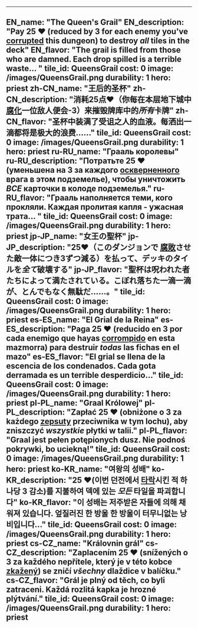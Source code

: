 ---

EN_name: "The Queen's Grail"
EN_description: "Pay 25 ❤️ (reduced by 3 for each enemy you've  <u>corrupted</u> this dungeon) to destroy *all* tiles in the deck"
EN_flavor: "The grail is filled from those who are damned. Each drop spilled is a terrible waste... "
tile_id: QueensGrail
cost: 0
image: /images/QueensGrail.png
durability: 1
hero: priest
zh-CN_name: "王后的圣杯"
zh-CN_description: "消耗25点❤️（你每在本层地下城中 <u>腐化</u>一位敌人便会-3）来摧毁牌库中的*所有*卡牌"
zh-CN_flavor: "圣杯中装满了受诅之人的血液。每洒出一滴都将是极大的浪费……"
tile_id: QueensGrail
cost: 0
image: /images/QueensGrail.png
durability: 1
hero: priest
ru-RU_name: "Грааль королевы"
ru-RU_description: "Потратьте 25 ❤️ (уменьшена на 3 за каждого  <u>оскверненного</u> врага в этом подземелье), чтобы уничтожить *ВСЕ* карточки в колоде подземелья."
ru-RU_flavor: "Грааль наполняется теми, кого прокляли. Каждая пролитая капля - ужасная трата... "
tile_id: QueensGrail
cost: 0
image: /images/QueensGrail.png
durability: 1
hero: priest
jp-JP_name: "女王の聖杯"
jp-JP_description: "25❤️（このダンジョンで <u>腐敗</u>させた敵一体につき3ずつ減る）を払って、デッキのタイルを*全て*破壊する"
jp-JP_flavor: "聖杯は呪われた者たちによって満たされている。こぼれ落ちた一滴一滴が、とんでもなく無駄だ……。"
tile_id: QueensGrail
cost: 0
image: /images/QueensGrail.png
durability: 1
hero: priest
es-ES_name: "El Grial de la Reina"
es-ES_description: "Paga 25 ❤️ (reducido en 3 por cada enemigo que hayas  <u>corrompido</u> en esta mazmorra) para destruir *todas* las fichas en el mazo"
es-ES_flavor: "El grial se llena de la escencia de los condenados. Cada gota derramada es un terrible desperdicio..."
tile_id: QueensGrail
cost: 0
image: /images/QueensGrail.png
durability: 1
hero: priest
pl-PL_name: "Graal Królowej"
pl-PL_description: "Zapłać 25 ❤️ (obniżone o 3 za każdego  <u>zepsuty</u> przeciwnika w tym lochu), aby zniszczyć *wszystkie* płytki w talii."
pl-PL_flavor: "Graal jest pełen potępionych dusz. Nie podnoś pokrywki, bo uciekną!"
tile_id: QueensGrail
cost: 0
image: /images/QueensGrail.png
durability: 1
hero: priest
ko-KR_name: "여왕의 성배"
ko-KR_description: "25 ❤️(이번 던전에서  <u>타락</u>시킨 적 하나당 3 감소)를 지불하여 덱에 있는 *모든* 타일을 파괴합니다"
ko-KR_flavor: "이 성배는 저주받은 자들에 의해 채워져 있습니다. 엎질러진 한 방울 한 방울이 터무니없는 낭비입니다..."
tile_id: QueensGrail
cost: 0
image: /images/QueensGrail.png
durability: 1
hero: priest
cs-CZ_name: "Královnin grál"
cs-CZ_description: "Zaplacením 25 ❤️ (snížených o 3 za každého nepřítele, který je v této kobce  <u>zkažený</u>) se zničí *všechny* dlaždice v balíčku."
cs-CZ_flavor: "Grál je plný od těch, co byli zatraceni. Každá rozlitá kapka je hrozné plýtvání."
tile_id: QueensGrail
cost: 0
image: /images/QueensGrail.png
durability: 1
hero: priest
---
